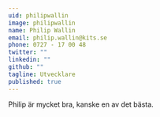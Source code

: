 ```yaml
---
uid: philipwallin
image: philipwallin
name: Philip Wallin
email: philip.wallin@kits.se
phone: 0727 - 17 00 48
twitter: ""
linkedin: ""
github: ""
tagline: Utvecklare
published: true
---
```


Philip är mycket bra, kanske en av det bästa.
